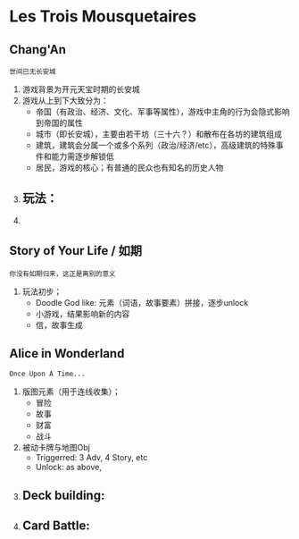 # Les Trois Mousquetaires

## Chang'An

    世间已无长安城

1.  游戏背景为开元天宝时期的长安城
2.  游戏从上到下大致分为：
    -   帝国（有政治、经济、文化、军事等属性），游戏中主角的行为会隐式影响到帝国的属性
    -   城市（即长安城），主要由若干坊（三十六？）和散布在各坊的建筑组成
    -   建筑，建筑会分属一个或多个系列（政治/经济/etc），高级建筑的特殊事件和能力需逐步解锁低
    -   居民，游戏的核心；有普通的民众也有知名的历史人物
3.  玩法：
    -   
4.  

## Story of Your Life / 如期

    你没有如期归来，这正是离别的意义

1.  玩法初步；
    -   Doodle God like: 元素（词语，故事要素）拼接，逐步unlock
    -   小游戏，结果影响新的内容
    -   信，故事生成

## Alice in Wonderland

    Once Upon A Time...

1.  版图元素（用于连线收集）；
    -   冒险
    -   故事
    -   财富
    -   战斗
2.  被动卡牌与地图Obj
    -   Triggerred: 3 Adv, 4 Story, etc
    -   Unlock: as above,
3.  Deck building:
    -   
4.  Card Battle:
    -   